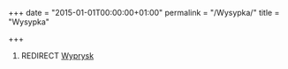 +++
date = "2015-01-01T00:00:00+01:00"
permalink = "/Wysypka/"
title = "Wysypka"

+++

1.  REDIRECT [Wyprysk](/atopedia/Wyprysk "wikilink")
